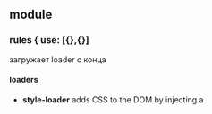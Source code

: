 ## module

### rules { use: [{},{}]

загружает loader c конца

#### loaders

- **style-loader** adds CSS to the DOM by injecting a <style> tag
- **extract-loader** извлекает (html или css) из bundle
- **html-loader** export HTML as string

## devServer

### contentBase

online прогрузка контента отсюда

### overlay

вывод ошибок в экран браузера, а не в консоль

## additional

### babel plugins

1 When you create **.babelrc** and added

```json
{
  "plugins": ["transform-es2015-arrow-functions"]
}
```

2 in main.js

```js
const a = () => console.log("---");
```

3 then **npm install babel-cli -g**
after that we run in cli

```bash
babel src/main.js
```

and babel will returned this

```js
// const a = function () {
//   return console.log("---");
// };
```

### babel presets

выполняет роль многих плагинов (чтоб не прописывать для async, arrow func и тд). Подкюлючает много плагинов при загрузеи сервера можно увидить - Using plugins: /n ....

## devMiddleware

когда express воспроизводит статические файлы, то для production это норм, но когда нам нужно на development обновлять информацию для этого и подходит **devMiddleware**

## express

check new branch "express-server"
